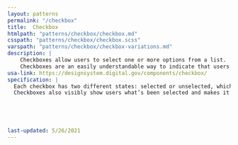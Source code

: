 ```yaml
---
layout: patterns
permalink: "/checkbox"
title:  Checkbox
htmlpath: "patterns/checkbox/checkbox.md"
csspath: "patterns/checkbox/checkbox.scss"
varspath: "patterns/checkbox/checkbox-variations.md"
description: |
    Checkboxes allow users to select one or more options from a list.
    Checkboxes are an easily understandable way to indicate that users can select one or more answers to a question or items from a list. They’re always followed by a label or instructions that clearly indicate what checking the box represents." 
usa-link: https://designsystem.digital.gov/components/checkbox/
specification: |
  Each checkbox has two different states: selected or unselected, which are similar to an on and off switch. If a checkbox label says “Yes, send me an email,” it’s clear what checking that box (or not checking it) will accomplish.
  Checkboxes also visibly show users what’s been selected and makes it easy for them to “uncheck” an option, which can be difficult with other selection methods on a form (such as radio buttons or dropdown boxes). It’s common to include “check all that apply” instructions with checkboxes to let users know it’s okay to select more than one option at a time.

  



last-updated: 5/26/2021
---
```

<!--- if extra information is needed for this pattern, write here in Markdown. -->
<!--- to learn markdown format go to https://docs.github.com/en/github/writing-on-github/basic-writing-and-formatting-syntax -->


